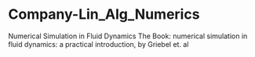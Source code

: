 # Company-Lin_Alg_Numerics
Numerical Simulation in Fluid Dynamics
The Book: numerical simulation in fluid dynamics: a practical introduction, by Griebel et. al